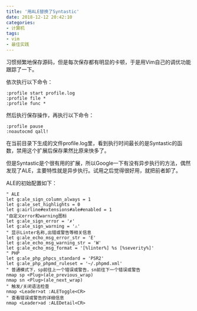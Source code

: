 ```yaml
---
title: '用ALE替换了Syntastic'
date: 2018-12-12 20:42:10
categories:
- 计算机
tags:
- vim
- 最佳实践
---
```

习惯频繁地保存源码，但是每次保存都有明显的卡顿，于是用Vim自己的调优功能跟踪了一下。

<!--more-->

依次执行以下命令：

```
:profile start profile.log
:profile file *
:profile func *
```

然后执行保存操作，再执行以下命令：

```
:profile pause
:noautocmd qall!
```

在当前目录下生成的文件profile.log里，看到执行时间最长的是Syntastic的函数，禁用这个扩展后保存果然比原来快多了。

但是Syntastic是个很有用的扩展，所以Google一下有没有异步执行的方法，偶然发现了ALE，主要特性就是异步执行。试用之后觉得很好用，就把前者卸了。

ALE的初始配置如下：

```vim
" ALE
let g:ale_sign_column_always = 1
let g:ale_set_highlights = 0
let g:airline#extensions#ale#enabled = 1
"自定义error和warning图标
let g:ale_sign_error = '✗'
let g:ale_sign_warning = '⚠'
" 显示Linter名称,出错或警告等相关信息
let g:ale_echo_msg_error_str = 'E'
let g:ale_echo_msg_warning_str = 'W'
let g:ale_echo_msg_format = '[%linter%] %s [%severity%]'
" PHP
let g:ale_php_phpcs_standard = 'PSR2'
let g:ale_php_phpmd_ruleset = '~/.phpmd.xml'
" 普通模式下，sp前往上一个错误或警告，sn前往下一个错误或警告
nmap sp <Plug>(ale_previous_wrap)
nmap sn <Plug>(ale_next_wrap)
" 触发/关闭语法检查
nmap <Leader>at :ALEToggle<CR>
" 查看错误或警告的详细信息
nmap <Leader>ad :ALEDetail<CR>
```
